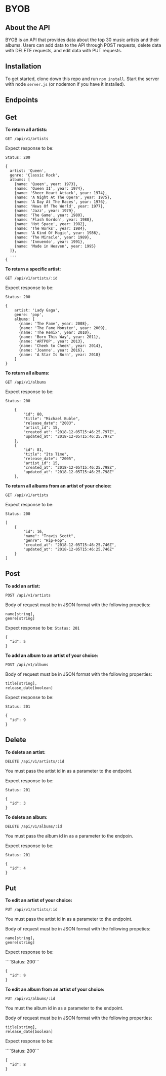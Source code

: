 # BYOB
## About the API

BYOB is an API that provides data about the top 30 music artists and their albums. Users can add data to the API through POST requests, delete data with DELETE requests, and edit data with PUT requests.

## Installation

To get started, clone down this repo and run ````npm install````. Start the server with node ````server.js```` (or nodemon if you have it installed).

## Endpoints

## Get

**To return all artists:**

````GET /api/v1/artists````

Expect response to be:

````Status: 200````

````
{
  artist: 'Queen',
  genre: 'Classic Rock',
  albums: [
    {name: 'Queen', year: 1973},
    {name: 'Queen II', year: 1974},
    {name: 'Sheer Heart Attack', year: 1974},
    {name: 'A Night At The Opera', year: 1975},
    {name: 'A Day At The Races', year: 1976},
    {name: 'News Of The World', year: 1977},
    {name: 'Jazz', year: 1979},
    {name: 'The Game', year: 1980},
    {name: 'Flash Gordon', year: 1980},
    {name: 'Hot Space', year: 1982},
    {name: 'The Works', year: 1984},
    {name: 'A Kind Of Magic', year: 1986},
    {name: 'The Miracle', year: 1989},
    {name: 'Innuendo', year: 1991},
    {name: 'Made in Heaven', year: 1995}
  ]},
  ...
{
 ````

**To return a specific artist:**

````GET /api/v1/artists/:id````

Expect response to be:

````Status: 200````

```` 
{
    artist: 'Lady Gaga',
    genre: 'pop',
    albums: [
      {name: 'The Fame', year: 2008},
      {name: 'The Fame Monster', year: 2009},
      {name: 'The Remix', year: 2010},
      {name: 'Born This Way', year: 2011},
      {name: 'ARTPOP', year: 2013},
      {name: 'Cheek to Cheek', year: 2014},
      {name: 'Joanne', year: 2016},
      {name: 'A Star Is Born', year: 2018}
    ]
}
````

**To return all albums:**

````GET /api/v1/albums````

Expect response to be:

````Status: 200````

````   
    {
        "id": 80,
        "title": "Michael Buble",
        "release_date": "2003",
        "artist_id": 15,
        "created_at": "2018-12-05T15:46:25.797Z",
        "updated_at": "2018-12-05T15:46:25.797Z"
    },
    {
        "id": 81,
        "title": "Its Time",
        "release_date": "2005",
        "artist_id": 15,
        "created_at": "2018-12-05T15:46:25.798Z",
        "updated_at": "2018-12-05T15:46:25.798Z"
    },
````

**To return all albums from an artist of your choice:**

````GET /api/v1/artists````

Expect response to be: 

````Status: 200````

````
[
    {
        "id": 16,
        "name": "Travis Scott",
        "genre": "Hip-Hop",
        "created_at": "2018-12-05T15:46:25.746Z",
        "updated_at": "2018-12-05T15:46:25.746Z"
    }
]
````
## Post

**To add an artist:**

````POST /api/v1/artists````

Body of request must be in JSON format with the following propeties:

````
name[string],
genre[string]
````

Expect response to be:
````Status: 201````

````
{
  "id": 5
}
````

**To add an album to an artist of your choice:**

````POST /api/v1/albums````

Body of request must be in JSON format with the following properties:

````
title[string],
release_date[boolean]
````

Expect response to be:

````Status: 201````

````
{
  "id": 9
}
````

## Delete

**To delete an artist:**

````DELETE /api/v1/artists/:id````

You must pass the artist id in as a parameter to the endpoint.

Expect response to be:

````Status: 201````

````
{
  "id": 3
}
````

**To delete an album:**

````DELETE /api/v1/albums/:id````

You must pass the album id in as a parameter to the endpoin.

Expect response to be:

````Status: 201````

````
{
  "id": 4
}
````

## Put

**To edit an artist of your choice:**

````PUT /api/v1/artists/:id````

You must pass the artist id in as a parameter to the endpoint.

Body of request must be in JSON format with the following propeties:

````
name[string],
genre[string]
````

Expect response to be:

````Status: 200```

````
{
  "id": 9
}
````

**To edit an album from an artist of your choice:**

````PUT /api/v1/albums/:id````

You must the album id in as a parameter to the endpoint.

Body of request must be in JSON format with the following properties:

````
title[string],
release_date[boolean]
````

Expect response to be:

````Status: 200```

````
{
  "id": 8
}
````
